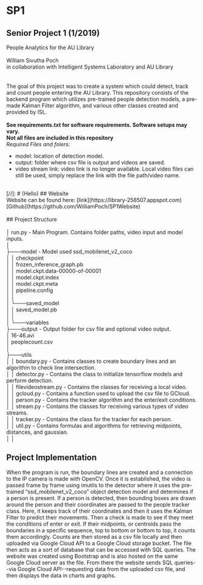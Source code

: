 # SP1
## Senior Project 1 (1/2019)<br>
People Analytics for the AU Library <br>
<br>
William Sivutha Poch <br>
in collaboration with Intelligent Systems Laboratory and AU Library <br>
<br>
<br>
The goal of this project was to create a system which could detect, track and count people entering the AU Library. This repository consists of the backend program which utilizes pre-trained people detection models, a pre-made Kalman Filter algorithm, and various other classes created and provided by ISL.
<br>
<br> **See requirements.txt for software requirements. Software setups may vary.**
<br>
**Not all files are included in this repository** <br>
*Required Files and folers: <br>*
  - model: location of detection model. <br>
  - output: folder where csv file is output and videos are saved. <br>
  - video stream link: video link is no longer available. Local video files can still be used, simply replace the link with the file path/video name.
<br>
[//]: # (Hello)
## Website <br>
Website can be found here: [link](https://library-258507.appspot.com) <br>
[Github](https://github.com/WilliamPoch/SP1Website) <br>
<br> 
## Project Structure <br>
<br>│   run.py - Main Program. Contains folder paths, video input and model inputs. 
<br>│
<br>├───model - Model used ssd_mobilenet_v2_coco
<br>│   │   checkpoint
<br>│   │   frozen_inference_graph.pb
<br>│   │   model.ckpt.data-00000-of-00001
<br>│   │   model.ckpt.index
<br>│   │   model.ckpt.meta
<br>│   │   pipeline.config
<br>│   │
<br>│   └───saved_model
<br>│       │   saved_model.pb
<br>│       │
<br>│       └───variables
<br>├───output - Output folder for csv file and optional video output. 
<br>│       16-46.avi
<br>│       peoplecount.csv
<br>│
<br>├───utils
<br>│   │   boundary.py - Contains classes to create boundary lines and an algorithm to check line intersection. 
<br>│   │   detector.py - Contains the class to initialize tensorflow models and perform detection.
<br>│   │   filevideostream.py - Contains the classes for receiving a local video.
<br>│   │   gcloud.py - Contains a function used to upload the csv file to GCloud.
<br>│   │   person.py - Contains the tracker algorithm and the enter/exit conditions.
<br>│   │   stream.py - Contains the classes for receiving various types of video streams.
<br>│   │   tracker.py - Contains the class for the tracker for each person. 
<br>│   │   util.py - Contains formulas and algorithms for retrieving midpoints, distances, and gaussian.
<br>│   │
<br>

## Project Implementation<br>
When the program is run, the boundary lines are created and a connection to the IP camera is made with OpenCV. Once it is established, the video is passed frame by frame using imutils to the detector where it uses the pre-trained “ssd_mobilenet_v2_coco” object detection model and determines if a person is present. If a person is detected, then bounding boxes are drawn around the person and their coordinates are passed to the people tracker class. Here, it keeps track of their coordinates and then it uses the Kalman Filter to predict their movements. Then a check is made to see if they meet the conditions of enter or exit. If their midpoints, or centroids pass the boundaries in a specific sequence, top to bottom or bottom to top, it counts them accordingly. Counts are then stored as a csv file locally and then uploaded via Google Cloud API to a Google Cloud storage bucket. The file then acts as a sort of database that can be accessed with SQL queries. The website was created using Bootstrap and is also hosted on the same Google Cloud server as the file. From there the website sends SQL queries--via Google Cloud API--requesting data from the uploaded csv file, and then displays the data in charts and graphs. 
